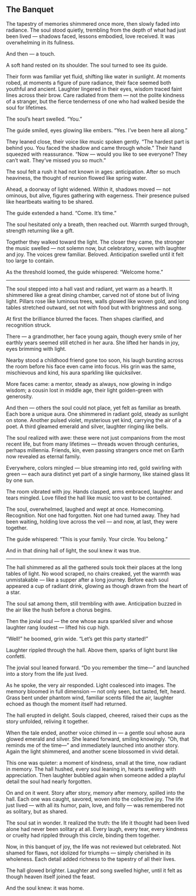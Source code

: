 ## The Banquet

The tapestry of memories shimmered once more, then slowly faded into radiance. The soul stood quietly, trembling from the depth of what had just been lived — shadows faced, lessons embodied, love received. It was overwhelming in its fullness.

And then — a touch.

A soft hand rested on its shoulder. The soul turned to see its guide.

Their form was familiar yet fluid, shifting like water in sunlight. At moments robed, at moments a figure of pure radiance, their face seemed both youthful and ancient. Laughter lingered in their eyes, wisdom traced faint lines across their brow. Care radiated from them — not the polite kindness of a stranger, but the fierce tenderness of one who had walked beside the soul for lifetimes.

The soul’s heart swelled. “You.”

The guide smiled, eyes glowing like embers. “Yes. I’ve been here all along.”

They leaned close, their voice like music spoken gently. “The hardest part is behind you. You faced the shadow and came through whole.” Their hand squeezed with reassurance. “Now — would you like to see everyone? They can’t wait. They’ve missed you so much.”

The soul felt a rush it had not known in ages: anticipation. After so much heaviness, the thought of reunion flowed like spring water.

Ahead, a doorway of light widened. Within it, shadows moved — not ominous, but alive, figures gathering with eagerness. Their presence pulsed like heartbeats waiting to be shared.

The guide extended a hand. “Come. It’s time.”

The soul hesitated only a breath, then reached out. Warmth surged through, strength returning like a gift.

Together they walked toward the light. The closer they came, the stronger the music swelled — not solemn now, but celebratory, woven with laughter and joy. The voices grew familiar. Beloved. Anticipation swelled until it felt too large to contain.

As the threshold loomed, the guide whispered: “Welcome home.”

---

The soul stepped into a hall vast and radiant, yet warm as a hearth. It shimmered like a great dining chamber, carved not of stone but of living light. Pillars rose like luminous trees, walls glowed like woven gold, and long tables stretched outward, set not with food but with brightness and song.

At first the brilliance blurred the faces. Then shapes clarified, and recognition struck.

There — a grandmother, her face young again, though every smile of her earthly years seemed still etched in her aura. She lifted her hands in joy, eyes brimming with light.

Nearby stood a childhood friend gone too soon, his laugh bursting across the room before his face even came into focus. His grin was the same, mischievous and kind, his aura sparkling like quicksilver.

More faces came: a mentor, steady as always, now glowing in indigo wisdom; a cousin lost in middle age, their light golden-green with generosity.

And then — others the soul could not place, yet felt as familiar as breath. Each bore a unique aura. One shimmered in radiant gold, steady as sunlight on stone. Another pulsed violet, mysterious yet kind, carrying the air of a poet. A third gleamed emerald and silver, laughter ringing like bells.

The soul realized with awe: these were not just companions from the most recent life, but from many lifetimes — threads woven through centuries, perhaps millennia. Friends, kin, even passing strangers once met on Earth now revealed as eternal family.

Everywhere, colors mingled — blue streaming into red, gold swirling with green — each aura distinct yet part of a single harmony, like stained glass lit by one sun.

The room vibrated with joy. Hands clasped, arms embraced, laughter and tears mingled. Love filled the hall like music too vast to be contained.

The soul, overwhelmed, laughed and wept at once. Homecoming. Recognition. Not one had forgotten. Not one had turned away. They had been waiting, holding love across the veil — and now, at last, they were together.

The guide whispered: “This is your family. Your circle. You belong.”

And in that dining hall of light, the soul knew it was true.

---

The hall shimmered as all the gathered souls took their places at the long tables of light. No wood scraped, no chairs creaked, yet the warmth was unmistakable — like a supper after a long journey. Before each soul appeared a cup of radiant drink, glowing as though drawn from the heart of a star.

The soul sat among them, still trembling with awe. Anticipation buzzed in the air like the hush before a chorus begins.

Then the jovial soul — the one whose aura sparkled silver and whose laughter rang loudest — lifted his cup high.

“Well!” he boomed, grin wide. “Let’s get this party started!”

Laughter rippled through the hall. Above them, sparks of light burst like confetti.

The jovial soul leaned forward. “Do you remember the time—” and launched into a story from the life just lived.

As he spoke, the very air responded. Light coalesced into images. The memory bloomed in full dimension — not only seen, but tasted, felt, heard. Grass bent under phantom wind, familiar scents filled the air, laughter echoed as though the moment itself had returned.

The hall erupted in delight. Souls clapped, cheered, raised their cups as the story unfolded, reliving it together.

When the tale ended, another voice chimed in — a gentle soul whose aura glowed emerald and silver. She leaned forward, smiling knowingly. “Oh, that reminds me of the time—” and immediately launched into another story. Again the light shimmered, and another scene blossomed in vivid detail.

This one was quieter: a moment of kindness, small at the time, now radiant in memory. The hall hushed, every soul leaning in, hearts swelling with appreciation. Then laughter bubbled again when someone added a playful detail the soul had nearly forgotten.

On and on it went. Story after story, memory after memory, spilled into the hall. Each one was caught, savored, woven into the collective joy. The life just lived — with all its humor, pain, love, and folly — was remembered not as solitary, but as shared.

The soul sat in wonder. It realized the truth: the life it thought had been lived alone had never been solitary at all. Every laugh, every tear, every kindness or cruelty had rippled through this circle, binding them together.

Now, in this banquet of joy, the life was not reviewed but celebrated. Not shamed for flaws, not idolized for triumphs — simply cherished in its wholeness. Each detail added richness to the tapestry of all their lives.

The hall glowed brighter. Laughter and song swelled higher, until it felt as though heaven itself joined the feast.

And the soul knew: it was home.

